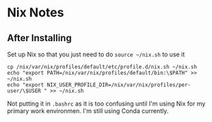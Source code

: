 # Nix Notes

## After Installing

Set up Nix so that you just need to do `source ~/nix.sh` to use it

    cp /nix/var/nix/profiles/default/etc/profile.d/nix.sh ~/nix.sh
    echo "export PATH=/nix/var/nix/profiles/default/bin:\$PATH" >> ~/nix.sh
    echo "export NIX_USER_PROFILE_DIR=/nix/var/nix/profiles/per-user/\$USER " >> ~/nix.sh
    
Not putting it in `.bashrc` as it is too confusing until I'm using Nix for my primary work environmen. I'm still using Conda currently.




